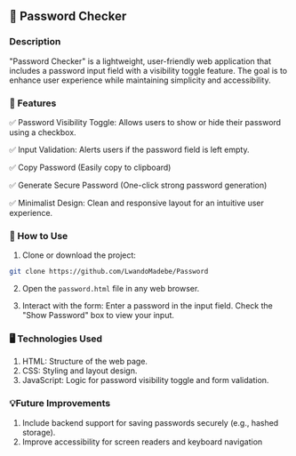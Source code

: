 ## 🔐 Password Checker

### Description
"Password Checker" is a lightweight, user-friendly web application that includes a password input field with a visibility toggle feature. The goal is to enhance user experience while maintaining simplicity and accessibility.

### 📌 Features
✅ Password Visibility Toggle: Allows users to show or hide their password using a checkbox.

✅ Input Validation: Alerts users if the password field is left empty.

✅ Copy Password (Easily copy to clipboard)

✅ Generate Secure Password (One-click strong password generation)

✅ Minimalist Design: Clean and responsive layout for an intuitive user experience.

### 🚀 How to Use
1. Clone or download the project:

```bash
git clone https://github.com/LwandoMadebe/Password
```

2. Open the `password.html` file in any web browser.

3. Interact with the form:
Enter a password in the input field.
Check the "Show Password" box to view your input.

### 🖥️ Technologies Used
1. HTML: Structure of the web page.
2. CSS: Styling and layout design.
3. JavaScript: Logic for password visibility toggle and form validation.

### 💡Future Improvements
1. Include backend support for saving passwords securely (e.g., hashed storage).
2. Improve accessibility for screen readers and keyboard navigation
